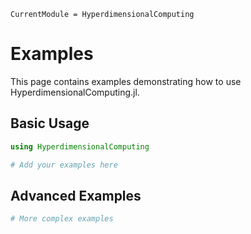 ```@meta
CurrentModule = HyperdimensionalComputing
```

# Examples

This page contains examples demonstrating how to use HyperdimensionalComputing.jl.

## Basic Usage

```julia
using HyperdimensionalComputing

# Add your examples here
```

## Advanced Examples

```julia
# More complex examples
```

